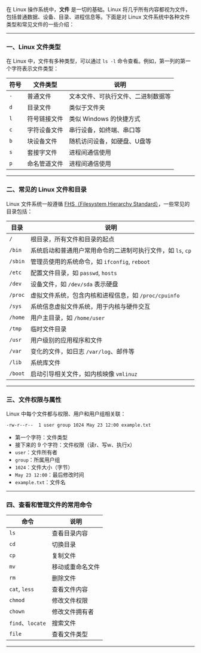 在 Linux 操作系统中，**文件** 是一切的基础。Linux 将几乎所有内容都视为文件，包括普通数据、设备、目录、进程信息等。下面是对 Linux 文件系统中各种文件类型和常见文件的一些介绍：

---

### 一、Linux 文件类型

在 Linux 中，文件有多种类型，可以通过 `ls -l` 命令查看。例如，第一列的第一个字符表示文件类型：

| 符号  | 文件类型   | 说明                |
| --- | ------ | ----------------- |
| `-` | 普通文件   | 文本文件、可执行文件、二进制数据等 |
| `d` | 目录文件   | 类似于文件夹            |
| `l` | 符号链接文件 | 类似 Windows 的快捷方式  |
| `c` | 字符设备文件 | 串行设备，如终端、串口等      |
| `b` | 块设备文件  | 随机访问设备，如硬盘、U盘等    |
| `s` | 套接字文件  | 进程间通信使用           |
| `p` | 命名管道文件 | 进程间通信使用           |

---

### 二、常见的 Linux 文件和目录

Linux 文件系统一般遵循 [FHS（Filesystem Hierarchy Standard）](https://refspecs.linuxfoundation.org/FHS_3.0/fhs/index.html)，一些常见的目录包括：

| 目录      | 说明                                  |
| ------- | ----------------------------------- |
| `/`     | 根目录，所有文件和目录的起点                      |
| `/bin`  | 系统启动和普通用户常用命令的二进制可执行文件，如 `ls`, `cp` |
| `/sbin` | 管理员使用的系统命令，如 `ifconfig`, `reboot`   |
| `/etc`  | 配置文件目录，如 `passwd`, `hosts`          |
| `/dev`  | 设备文件，如 `/dev/sda` 表示硬盘              |
| `/proc` | 虚拟文件系统，包含内核和进程信息，如 `/proc/cpuinfo`  |
| `/sys`  | 系统信息虚拟文件系统，用于内核与硬件交互                |
| `/home` | 用户主目录，如 `/home/user`                |
| `/tmp`  | 临时文件目录                              |
| `/usr`  | 用户级别的应用程序和文件                        |
| `/var`  | 变化的文件，如日志 `/var/log`、邮件等            |
| `/lib`  | 系统库文件                               |
| `/boot` | 启动引导相关文件，如内核映像 `vmlinuz`            |

---

### 三、文件权限与属性

Linux 中每个文件都与权限、用户和用户组相关联：

```bash
-rw-r--r--  1 user group 1024 May 23 12:00 example.txt
```

* 第一个字符：文件类型
* 接下来的 9 个字符：文件权限（读r、写w、执行x）
* `user`：文件所有者
* `group`：所属用户组
* `1024`：文件大小（字节）
* `May 23 12:00`：最后修改时间
* `example.txt`：文件名

---

### 四、查看和管理文件的常用命令

| 命令              | 说明       |
| --------------- | -------- |
| `ls`            | 查看目录内容   |
| `cd`            | 切换目录     |
| `cp`            | 复制文件     |
| `mv`            | 移动或重命名文件 |
| `rm`            | 删除文件     |
| `cat`, `less`   | 查看文件内容   |
| `chmod`         | 修改文件权限   |
| `chown`         | 修改文件拥有者  |
| `find`、`locate` | 搜索文件     |
| `file`          | 查看文件类型   |

---

